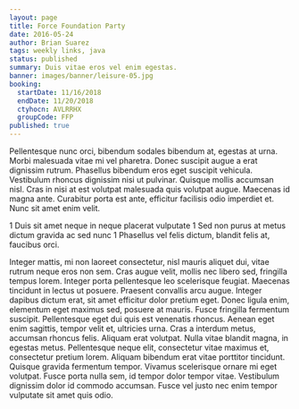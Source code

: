 ```yaml
---
layout: page
title: Force Foundation Party
date: 2016-05-24
author: Brian Suarez
tags: weekly links, java
status: published
summary: Duis vitae eros vel enim egestas.
banner: images/banner/leisure-05.jpg
booking:
  startDate: 11/16/2018
  endDate: 11/20/2018
  ctyhocn: AVLRRHX
  groupCode: FFP
published: true
---
```

Pellentesque nunc orci, bibendum sodales bibendum at, egestas at urna. Morbi malesuada vitae mi vel pharetra. Donec suscipit augue a erat dignissim rutrum. Phasellus bibendum eros eget suscipit vehicula. Vestibulum rhoncus dignissim nisi ut pulvinar. Quisque mollis accumsan nisl. Cras in nisi at est volutpat malesuada quis volutpat augue. Maecenas id magna ante. Curabitur porta est ante, efficitur facilisis odio imperdiet et. Nunc sit amet enim velit.

1 Duis sit amet neque in neque placerat vulputate
1 Sed non purus at metus dictum gravida ac sed nunc
1 Phasellus vel felis dictum, blandit felis at, faucibus orci.

Integer mattis, mi non laoreet consectetur, nisl mauris aliquet dui, vitae rutrum neque eros non sem. Cras augue velit, mollis nec libero sed, fringilla tempus lorem. Integer porta pellentesque leo scelerisque feugiat. Maecenas tincidunt in lectus ut posuere. Praesent convallis arcu augue. Integer dapibus dictum erat, sit amet efficitur dolor pretium eget. Donec ligula enim, elementum eget maximus sed, posuere at mauris. Fusce fringilla fermentum suscipit. Pellentesque eget dui quis est venenatis rhoncus.
Aenean eget enim sagittis, tempor velit et, ultricies urna. Cras a interdum metus, accumsan rhoncus felis. Aliquam erat volutpat. Nulla vitae blandit magna, in egestas metus. Pellentesque neque elit, consectetur vitae maximus et, consectetur pretium lorem. Aliquam bibendum erat vitae porttitor tincidunt. Quisque gravida fermentum tempor. Vivamus scelerisque ornare mi eget volutpat. Fusce porta nulla sem, id tempor dolor tempor vitae. Vestibulum dignissim dolor id commodo accumsan. Fusce vel justo nec enim tempor vulputate sit amet quis odio.
